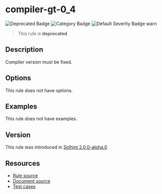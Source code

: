 
# compiler-gt-0_4
![Deprecated Badge](https://img.shields.io/badge/-Deprecated-yellow)
![Category Badge](https://img.shields.io/badge/-Security%20Rules-informational)
![Default Severity Badge warn](https://img.shields.io/badge/Default%20Severity-warn-yellow)
> This rule is **deprecated**


## Description
Compiler version must be fixed.

## Options
This rule does not have options.

## Examples
This rule does not have examples.

## Version
This rule was introduced in [Solhint 2.0.0-alpha.0](https://github.com/protofire/solhint/tree/v2.0.0-alpha.0)

## Resources
- [Rule source](https://github.com/protofire/solhint/tree/master/lib/rules/security/compiler-gt-0_4.js)
- [Document source](https://github.com/protofire/solhint/tree/master/docs/rules/security/compiler-gt-0_4.md)
- [Test cases](https://github.com/protofire/solhint/tree/master/test/rules/security/compiler-gt-0_4.js)
